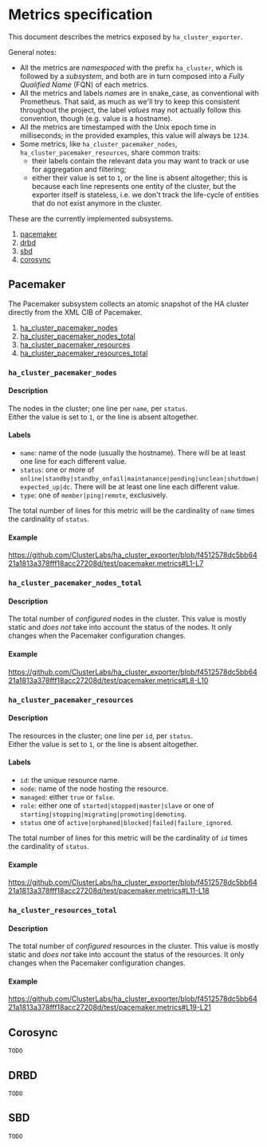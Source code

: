 # Metrics specification

This document describes the metrics exposed by `ha_cluster_exporter`.

General notes:
- All the metrics are _namespaced_ with the prefix `ha_cluster`, which is followed by a _subsystem_, and both are in turn composed into a _Fully Qualified Name_ (FQN) of each metrics.
- All the metrics and labels _names_ are in snake_case, as conventional with Prometheus. That said, as much as we'll try to keep this consistent throughout the project, the label _values_ may not actually follow this convention, though (e.g. value is a hostname).
- All the metrics are timestamped with the Unix epoch time in milliseconds; in the provided examples, this value will always be `1234`.
- Some metrics, like `ha_cluster_pacemaker_nodes`, `ha_cluster_pacemaker_resources`, share common traits:
  - their labels contain the relevant data you may want to track or use for aggregation and filtering;
  - either their value is set to `1`, or the line is absent altogether; this is because each line represents one entity of the cluster, but the exporter itself is stateless, i.e. we don't track the life-cycle of entities that do not exist anymore in the cluster.


These are the currently implemented subsystems.

1. [pacemaker](#pacemaker)
2. [drbd](#drbd)
3. [sbd](#sbd)
4. [corosync](#corosync)


## Pacemaker 

The Pacemaker subsystem collects an atomic snapshot of the HA cluster directly from the XML CIB of Pacemaker.

1. [ha_cluster_pacemaker_nodes](#ha_cluster_pacemaker__pacemaker_nodes)
2. [ha_cluster_pacemaker_nodes_total](#ha_cluster_pacemaker__nodes_configured_total)
3. [ha_cluster_pacemaker_resources](#ha_cluster_pacemaker_resources)
4. [ha_cluster_pacemaker_resources_total](#ha_cluster_pacemaker__resources_configured_total)


### `ha_cluster_pacemaker_nodes`

#### Description
The nodes in the cluster; one line per `name`, per `status`.  
Either the value is set to `1`, or the line is absent altogether.

#### Labels

- `name`: name of the node (usually the hostname). There will be at least one line for each different value.
- `status`: one or more of `online|standby|standby_onfail|maintanance|pending|unclean|shutdown|expected_up|dc`. There will be at least one line each different value. 
- `type`: one of `member|ping|remote`, exclusively.

The total number of lines for this metric will be the cardinality of `name` times the cardinality of `status`.

#### Example

https://github.com/ClusterLabs/ha_cluster_exporter/blob/f4512578dc5bb6421a1813a378fff18acc27208d/test/pacemaker.metrics#L1-L7


### `ha_cluster_pacemaker_nodes_total` 

#### Description

The total number of *configured* nodes in the cluster. This value is mostly static and *does not* take into account the status of the nodes. It only changes when the Pacemaker configuration changes.

#### Example

https://github.com/ClusterLabs/ha_cluster_exporter/blob/f4512578dc5bb6421a1813a378fff18acc27208d/test/pacemaker.metrics#L8-L10


### `ha_cluster_pacemaker_resources` 

#### Description

The resources in the cluster; one line per `id`, per `status`.  
Either the value is set to `1`, or the line is absent altogether.

#### Labels

- `id`: the unique resource name.
- `node`: name of the node hosting the resource. 
- `managed`: either `true` or `false`.
- `role`:  either one of `started|stopped|master|slave` or one of `starting|stopping|migrating|promoting|demoting`.
- `status` one of `active|orphaned|blocked|failed|failure_ignored`.

The total number of lines for this metric will be the cardinality of `id` times the cardinality of `status`.

#### Example

https://github.com/ClusterLabs/ha_cluster_exporter/blob/f4512578dc5bb6421a1813a378fff18acc27208d/test/pacemaker.metrics#L11-L18


### `ha_cluster_resources_total` 

#### Description

The total number of *configured* resources in the cluster. This value is mostly static and *does not* take into account the status of the resources. It only changes when the Pacemaker configuration changes.

#### Example

https://github.com/ClusterLabs/ha_cluster_exporter/blob/f4512578dc5bb6421a1813a378fff18acc27208d/test/pacemaker.metrics#L19-L21


## Corosync

`TODO`

## DRBD

`TODO`

## SBD

`TODO`
